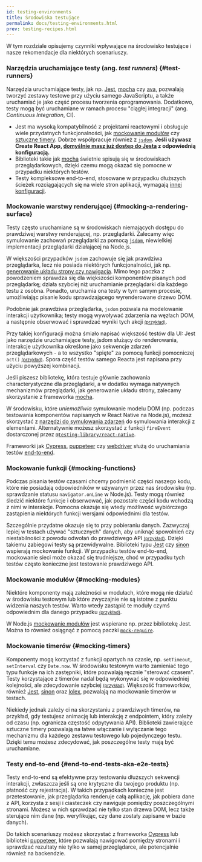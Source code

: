 ```yaml
---
id: testing-environments
title: Środowiska testujące
permalink: docs/testing-environments.html
prev: testing-recipes.html
---
```


<!-- Ten dokument został napisany dla osób zaznajomionych z JavaScriptem, którzy także prawdopodobnie pisali już w nim testy. Służy on za punkt odniesienia w kwestii różnic między środowiskami testującymi komponenty reactowe i tego, jak poszczególne różnice wpływają na tworzone testy. W rozdziale tym faworyzujemy komponenty webowe renderowane przez react-dom, ale dodajemy też informacje dotyczące innych silników renderujących. -->

W tym rozdziale opisujemy czynniki wpływające na środowisko testujące i nasze rekomendacje dla niektórych scenariuszy.

### Narzędzia uruchamiające testy (ang. *test runners*) {#test-runners}

Narzędzia uruchamiające testy, jak np. [Jest](https://jestjs.io/), [mocha](https://mochajs.org/) czy [ava](https://github.com/avajs/ava), pozwalają tworzyć zestawy testowe przy użyciu samego JavaScriptu, a także uruchamiać je jako część procesu tworzenia oprogramowania. Dodatkowo, testy mogą być uruchamiane w ramach procesu "ciągłej integracji" (ang. *Continuous Integration*, CI).

- Jest ma wysoką kompatybilność z projektami reactowymi i obsługuje wiele przydatnych funkcjonalności, jak [mockowanie modułów](#mocking-modules) czy [sztuczne timery](#mocking-timers). Dobrze współpracuje również z [`jsdom`](#mocking-a-rendering-surface). **Jeśli używasz Create React App, [domyślnie masz już dostęp do Jesta](https://facebook.github.io/create-react-app/docs/running-tests) z odpowiednią konfiguracją.**
- Biblioteki takie jak [mocha](https://mochajs.org/#running-mocha-in-the-browser) świetnie spisują się w środowiskach przeglądarkowych, dzięki czemu mogą okazać się pomocne w przypadku niektórych testów.
- Testy kompleksowe end-to-end, stosowane w przypadku dłuższych ścieżek rozciągających się na wiele stron aplikacji, wymagają [innej konfiguracji](#end-to-end-tests-aka-e2e-tests).

### Mockowanie warstwy renderującej {#mocking-a-rendering-surface}

Testy często uruchamiane są w środowiskach niemających dostępu do prawdziwej warstwy renderującej, np. przeglądarki. Zalecamy więc symulowanie zachowań przeglądarki za pomocą [`jsdom`](https://github.com/jsdom/jsdom), niewielkiej implementacji przeglądarki działającej na Node.js.

W większości przypadków `jsdom` zachowuje się jak prawdziwa przeglądarka, lecz nie posiada niektórych funkcjonalności, jak np. [generowanie układu strony czy nawigacja](https://github.com/jsdom/jsdom#unimplemented-parts-of-the-web-platform). Mimo tego paczka z powodzeniem sprawdza się dla większości komponentów pisanych pod przeglądarkę; działa szybciej niż uruchamianie przeglądarki dla każdego testu z osobna. Ponadto, uruchamia ona testy w tym samym procesie, umożliwiając pisanie kodu sprawdzającego wyrenderowane drzewo DOM.

Podobnie jak prawdziwa przeglądarka, `jsdom` pozwala na modelowanie interakcji użytkownika; testy mogą wywoływać zdarzenia na węzłach DOM, a następnie obserwować i sprawdzać wyniki tych akcji [<small>(przykład)</small>](/docs/testing-recipes.html#events).

Przy takiej konfiguracji można śmiało napisać większość testów dla UI: Jest jako narzędzie uruchamiające testy, jsdom służący do renderowania, interakcje użytkownika określone jako sekwencje zdarzeń przeglądarkowych - a to wszystko "spięte" za pomocą funkcji pomocniczej `act()` [<small>(przykład)</small>](/docs/testing-recipes.html). Spora część testów samego Reacta jest napisana przy użyciu powyższej kombinacji.

Jeśli piszesz bibliotekę, która testuje głównie zachowania characterystyczne dla przeglądarki, a w dodatku wymaga natywnych mechanizmów przeglądarki, jak generowanie układu strony, zalecamy skorzystanie z frameworka [mocha](https://mochajs.org/).

W środowisku, które _uniemożliwia_ symulowanie modelu DOM (np. podczas testowania komponentów napisanych w React Native na Node.js), możesz skorzystać z [narzędzi do symulowania zdarzeń](https://reactjs.org/docs/test-utils.html#simulate) do symulowania interakcji z elementami. Alternatywnie możesz skorzystać z funkcji `fireEvent` dostarczonej przez [`@testing-library/react-native`](https://testing-library.com/docs/native-testing-library).

Frameworki jak [Cypress](https://www.cypress.io/), [puppeteer](https://github.com/GoogleChrome/puppeteer) czy [webdriver](https://www.seleniumhq.org/projects/webdriver/) służą do uruchamiania testów [end-to-end](#end-to-end-tests-aka-e2e-tests).

### Mockowanie funkcji {#mocking-functions}

Podczas pisania testów czasami chcemy podmienić części naszego kodu, które nie posiadają odpowiedników w używanym przez nas środowisku (np. sprawdzanie statusu `navigator.onLine` w Node.js). Testy mogą również śledzić niektóre funkcje i obserwować, jak pozostałe części kodu wchodzą z nimi w interakcje. Pomocna okazuje się wtedy możliwość wybiórczego zastąpienia niektórych funkcji wersjami odpowiednimi dla testów.

Szczególnie przydatne okazuje się to przy pobieraniu danych. Zazwyczaj lepiej w testach używać "sztucznych" danych, aby uniknąć spowolnień czy niestabilności z powodu odwołań do prawdziwego API [<small>(przykład)</small>](/docs/testing-recipes.html#data-fetching). Dzięki takiemu zabiegowi testy są przewidywalne. Biblioteki typu [Jest](https://jestjs.io/) czy [sinon](https://sinonjs.org/) wspierają mockowanie funkcji. W przypadku testów end-to-end, mockowanie sieci może okazać się trudniejsze, choć w przypadku tych testów często konieczne jest testowanie prawdziwego API.

### Mockowanie modułów {#mocking-modules}

Niektóre komponenty mają zależności w modułach, które mogą nie działać w środowisku testowym lub które zwyczajnie nie są istotne z punktu widzenia naszych testów. Warto wtedy zastąpić te moduły czymś odpowiednim dla danego przypadku [<small>(przykład)</small>](/docs/testing-recipes.html#mocking-modules).

W Node.js [mockowanie modułów](https://jestjs.io/docs/en/manual-mocks) jest wspierane np. przez bibliotekę Jest. Można to również osiągnąć z pomocą paczki [`mock-require`](https://www.npmjs.com/package/mock-require).

### Mockowanie timerów {#mocking-timers}

Komponenty mogą korzystać z funkcji opartych na czasie, np. `setTimeout`, `setInterval` czy `Date.now`. W środowisku testowym warto zamieniać tego typu funkcje na ich zastępniki, które pozwalają ręcznie "sterować czasem". Testy korzystające z timerów nadal będą wykonywać się w odpowiedniej kolejności, ale zdecydowanie szybciej [<small>(przykład)</small>](/docs/testing-recipes.html#timers). Większość frameworków, również [Jest](https://jestjs.io/docs/en/timer-mocks), [sinon](https://sinonjs.org/releases/v7.3.2/fake-timers/) oraz [lolex](https://github.com/sinonjs/lolex), pozwalają na mockowanie timerów w testach.

Niekiedy jednak zależy ci na skorzystaniu z prawdziwych timerów, na przykład, gdy testujesz animację lub interakcję z endpointem, który zależy od czasu (np. ogranicza częstość odpytywania API). Biblioteki zawierające sztuczne timery pozwalają na łatwe włączanie i wyłączanie tego mechanizmu dla każdego zestawu testowego lub pojedynczego testu. Dzięki temu możesz zdecydować, jak poszczególne testy mają być uruchamiane.

### Testy end-to-end {#end-to-end-tests-aka-e2e-tests}

Testy end-to-end są efektywne przy testowaniu dłuższych sekwencji interakcji, zwłaszcza jeśli są one krytyczne dla twojego produktu (np. płatność czy rejestracja). W takich przypadkach konieczne jest przetestowanie, jak przeglądarka renderuje całą aplikację, jak pobiera dane z API, korzysta z sesji i ciasteczek czy nawiguje pomiędzy poszczególnymi stronami. Możesz w nich sprawdzać nie tylko stan drzewa DOM, lecz także sterujące nim dane (np. weryfikując, czy dane zostały zapisane w bazie danych).

Do takich scenariuszy możesz skorzystać z frameworka [Cypress](https://www.cypress.io/) lub biblioteki [puppeteer](https://github.com/GoogleChrome/puppeteer), które pozwalają nawigować pomiędzy stronami i sprawdzać rezultaty nie tylko w samej przeglądarce, ale potencjalnie również na backendzie.

